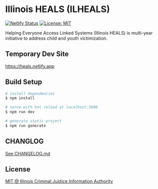 # Illinois HEALS (ILHEALS)

[![Netlify Status](https://api.netlify.com/api/v1/badges/f3ad230c-0ccc-421e-b822-484276a3069b/deploy-status)](https://app.netlify.com/sites/ilheals/deploys) [![License: MIT](https://img.shields.io/badge/License-MIT-yellow.svg)](https://opensource.org/licenses/MIT)

Helping Everyone Access Linked Systems (Illinois HEALS) is multi-year initiative to address child and youth victimization.

## Temporary Dev Site

https://heals.netlify.app

## Build Setup

```bash
# install dependencies
$ npm install

# serve with hot reload at localhost:3000
$ npm run dev

# generate static project
$ npm run generate
```

<!--
## Trailing slash

If using Nginx, Nuxt router's `base` property, and Netlify, please configure Nginx to add a trailing slash to all non-file URLs:

```
...
location /irb/ {
        # force trailing slash for Nuxt
        rewrite ^([^.\?]*[^/])$ $1/ permanent;
        proxy_pass https://icjia-irb.netlify.app/;
    }
...
``` -->

## CHANGLOG

[See CHANGELOG.md](https://github.com/ICJIA/icjia-heals-2021/blob/master/CHANGELOG.md)

## License

[MIT @ Illinois Criminal Justice Information Authority](https://github.com/ICJIA/icjia-heals-2021/blob/master/LICENSE)
